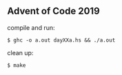 Advent of Code 2019
-------------------

compile and run:

`$ ghc -o a.out dayXXa.hs && ./a.out`

clean up:

`$ make`
